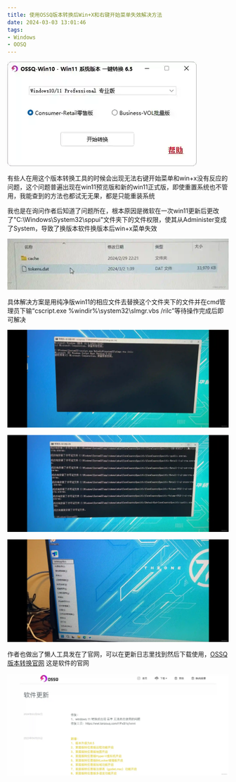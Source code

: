 ```yaml
---
title: 使用OSSQ版本转换后Win+X和右键开始菜单失效解决方法
date: 2024-03-03 13:01:46
tags:
- Windows
- OOSQ
---
```


![屏幕截图 2025-07-20 125621](oosq-no-winX/屏幕截图-2025-07-20-125621.webp)

有些人在用这个版本转换工具的时候会出现无法右键开始菜单和win+x没有反应的问题，这个问题普遍出现在win11预览版和新的win11正式版，即使重置系统也不管用，我能查到的方法也都试无无果，都是只能重装系统 

我也是在询问作者后知道了问题所在，根本原因是微软在一次win11更新后更改了"C:\Windows\System32\sppui\"文件夹下的文件权限，使其从Administer变成了System，导致了换版本软件换版本后win+x菜单失效

![a24a57a30baebbe8265c3300703d21b5](oosq-no-winX/a24a57a30baebbe8265c3300703d21b5.webp)

具体解决方案是用纯净版win11的相应文件去替换这个文件夹下的文件并在cmd管理员下输“cscript.exe %windir%\system32\slmgr.vbs /rilc”等待操作完成后即可解决

![994ceca1aaa7640fb8396ab09c67d0a4](oosq-no-winX/994ceca1aaa7640fb8396ab09c67d0a4.webp)

![4f940637c3d3de2dd6c7f77951bb30c2](oosq-no-winX/4f940637c3d3de2dd6c7f77951bb30c2.webp)



![78e08dfded342584bfb048668fd6fc9a](oosq-no-winX/78e08dfded342584bfb048668fd6fc9a.webp)

作者也做出了懒人工具发在了官网，可以在更新日志里找到然后下载使用，[OSSQ版本转换官网](https://ossq.cn/switching.html) 这是软件的官网

![958547831a40eb0148df10e6e2333006](oosq-no-winX/958547831a40eb0148df10e6e2333006.webp)

